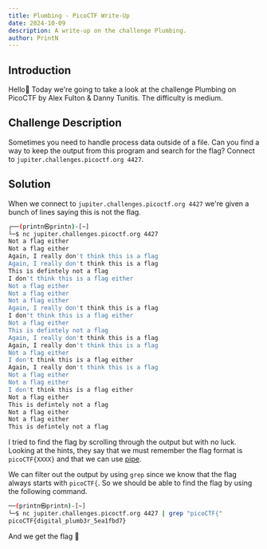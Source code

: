 ```yaml
---
title: Plumbing - PicoCTF Write-Up
date: 2024-10-09
description: A write-up on the challenge Plumbing.
author: PrintN
---
```

## Introduction
Hello👋 Today we're going to take a look at the challenge Plumbing on PicoCTF by Alex Fulton & Danny Tunitis. The difficulty is medium.

## Challenge Description
Sometimes you need to handle process data outside of a file. Can you find a way to keep the output from this program and search for the flag? Connect to ```jupiter.challenges.picoctf.org 4427```.

## Solution
When we connect to ```jupiter.challenges.picoctf.org 4427``` we're given a bunch of lines saying this is not the flag.
```bash
┌──(printn㉿printn)-[~]
└─$ nc jupiter.challenges.picoctf.org 4427                  
Not a flag either
Not a flag either
Again, I really don't think this is a flag
Again, I really don't think this is a flag
This is defintely not a flag
I don't think this is a flag either
Not a flag either
Not a flag either
Not a flag either
Again, I really don't think this is a flag
I don't think this is a flag either
Not a flag either
This is defintely not a flag
Again, I really don't think this is a flag
Again, I really don't think this is a flag
Not a flag either
I don't think this is a flag either
Again, I really don't think this is a flag
Not a flag either
Not a flag either
I don't think this is a flag either
Not a flag either
This is defintely not a flag
Not a flag either
Not a flag either
This is defintely not a flag
```

I tried to find the flag by scrolling through the output but with no luck. Looking at the hints, they say that we must remember the flag format is ```picoCTF{XXXX}``` and that we can use [pipe](https://www.linfo.org/pipes.html).

We can filter out the output by using ```grep``` since we know that the flag always starts with ```picoCTF{```. So we should be able to find the flag by using the following command.
```bash
──(printn㉿printn)-[~]
└─$ nc jupiter.challenges.picoctf.org 4427 | grep "picoCTF{"
picoCTF{digital_plumb3r_5ea1fbd7}
```

And we get the flag 🥳